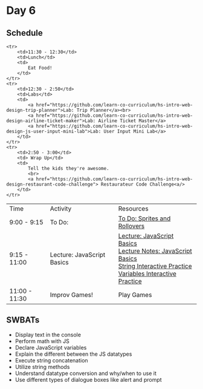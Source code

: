 # Day 6

## Schedule

<table>
    <tr>
        <td>Time</td>
        <td>Activity</td>
        <td>Resources</td>
    </tr>
    <tr>
        <td>9:00 - 9:15</td>
        <td>To Do: </td>
        <td>
           <a href="https://github.com/learn-co-curriculum/hs-intro-web-design-sprites-todo"> To Do: Sprites and Rollovers </a>
        </td>
    </tr>
    <tr>
        <td>9:15 - 11:00</td>
        <td>Lecture: JavaScript Basics</td>
        <td>
            <a href="lectures/js-basics/LECTURE.md">Lecture: JavaScript Basics</a><br>
            <a href="lectures/js-basics">Lecture Notes: JavaScript Basics</a><br>
            <a href="https://github.com/learn-co-curriculum/hs-intro-web-design-interactive-practice-strings">String Interactive Practice</a><br>
            <a href="https://github.com/learn-co-curriculum/hs-intro-web-design-interactive-practice-variables"> Variables Interactive Practice</a><br>
        </td>
    </tr>
    <tr>
        <td>11:00 - 11:30</td>
        <td>Improv Games!</td>
        <td>
            Play Games
        </td>
    </tr>
    
    <tr>
        <td>11:30 - 12:30</td>
        <td>Lunch</td>
        <td>
            Eat Food!
        </td>
    </tr>
    <tr>
        <td>12:30 - 2:50</td>
        <td>Labs</td>
        <td>
            <a href="https://github.com/learn-co-curriculum/hs-intro-web-design-trip-planner">Lab: Trip Planner</a><br>
            <a href="https://github.com/learn-co-curriculum/hs-intro-web-design-airline-ticket-maker">Lab: Airline Ticket Master</a>
            <a href="https://github.com/learn-co-curriculum/hs-intro-web-design-js-user-input-mini-lab">Lab: User Input Mini Lab</a>
        </td>
    </tr>
    <tr>
        <td>2:50 - 3:00</td>
        <td> Wrap Up</td>
        <td> 
            Tell the kids they're awesome.
            <br>
            <a href="https://github.com/learn-co-curriculum/hs-intro-web-design-restaurant-code-challenge"> Restaurateur Code Challenge<a/>
        </td>
    </tr>
</table>

## SWBATs
+ Display text in the console
+ Perform math with JS
+ Declare JavaScript variables
+ Explain the different between the JS datatypes
+ Execute string concatenation
+ Utilize string methods
+ Understand datatype conversion and why/when to use it
+ Use different types of dialogue boxes like alert and prompt


